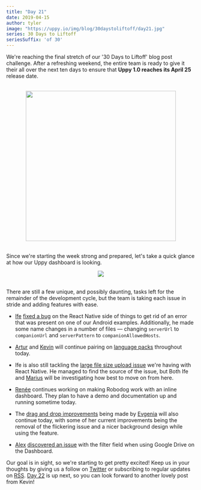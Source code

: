 ```yaml
---
title: "Day 21"
date: 2019-04-15
author: tyler
image: "https://uppy.io/img/blog/30daystoliftoff/day21.jpg"
series: 30 Days to Liftoff
seriesSuffix: 'of 30'
---
```


We're reaching the final stretch of our '30 Days to Liftoff' blog post challenge. After a refreshing weekend, the entire team is ready to give it their all over the next ten days to ensure that **Uppy 1.0 reaches its April 25** release date.

<center><br /><img width="400" src="/img/blog/30daystoliftoff/day21.jpg" /><br /><br /></center>

Since we're starting the week strong and prepared, let's take a quick glance at how our Uppy dashboard is looking.

<!--truncate-->

<center><img width="" src="/img/blog/30daystoliftoff/15-dashboard.png" /><br/><br/></center>

There are still a few unique, and possibly daunting, tasks left for the remainder of the development cycle, but the team is taking each issue in stride and adding features with ease.

- [Ife](https://github.com/ifedapoolarewaju) [fixed a bug](https://github.com/transloadit/uppy/commit/9f02d749b9aa4095e5871713ea2f25a716a21539) on the React Native side of things to get rid of an error that was present on one of our Android examples. Additionally, he made some name changes in a number of files — changing `serverUrl` to `companionUrl` and `serverPattern` to `companionAllowedHosts`.

- [Artur](https://github.com/arturi) and [Kevin](https://github.com/kvz) will continue pairing on [language packs](https://github.com/transloadit/uppy/pull/1443) throughout today.

- Ife is also still tackling the [large file size upload issue](https://github.com/tus/tus-js-client/issues/146) we're having with React Native. He managed to find the source of the issue, but Both Ife and [Marius](https://github.com/Acconut) will be investigating how best to move on from here.

- [Renée](https://github.com/goto-bus-stop) continues working on making Robodog work with an inline dashboard. They plan to have a demo and documentation up and running sometime today.

- The [drag and drop improvements](https://github.com/transloadit/uppy/pull/1440) being made by [Evgenia](https://github.com/lakesare) will also continue today, with some of her current improvements being the removal of the flickering issue and a nicer background design while using the feature.

- [Alex](https://github.com/nqst) [discovered an issue](https://github.com/transloadit/uppy/issues/1447) with the filter field when using Google Drive on the Dashboard.

Our goal is in sight, so we're starting to get pretty excited! Keep us in your thoughts by giving us a follow on [Twitter](https://twitter.com/uppy_io) or subscribing to regular updates on [RSS](https://uppy.io/atom.xml). [Day 22](/blog/2019/04/liftoff-22/) is up next, so you can look forward to another lovely post from Kevin!
